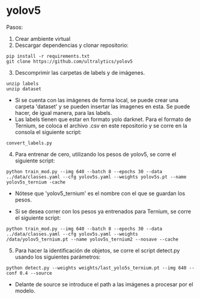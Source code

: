 # yolov5

Pasos:

1. Crear ambiente virtual
2. Descargar dependencias y clonar repositorio:

```
pip install -r requirements.txt
git clone https://github.com/ultralytics/yolov5
```

3. Descomprimir las carpetas de labels y de imágenes.

```
unzip labels
unzip dataset
```

- Si se cuenta con las imágenes de forma local, se puede crear una carpeta 'dataset' y se pueden insertar las imagenes en esta. Se puede hacer, de igual manera, para las labels.
- Las labels tienen que estar en formato yolo darknet. Para el formato de Ternium, se coloca el archivo .csv en este repositorio y se corre en la consola el siguiente script:

```
convert_labels.py
```

4. Para entrenar de cero, utilizando los pesos de yolov5, se corre el siguiente script:
 
 ```
 python train_mod.py --img 640 --batch 8 --epochs 30 --data ../data/classes.yaml --cfg yolov5s.yaml --weights yolov5s.pt --name yolov5s_ternium -cache
 ```

- Nótese que 'yolov5_ternium' es el nombre con el que se guardan los pesos. 

- Si se desea correr con los pesos ya entrenados para Ternium, se corre el siguiente script:

```
python train_mod.py --img 640 --batch 8 --epochs 30 --data ../data/classes.yaml --cfg yolov5s.yaml --weights /data/yolov5_ternium.pt --name yolov5s_ternium2 --nosave --cache
```

5. Para hacer la identificación de objetos, se corre el script detect.py usando los siguientes parámetros:
```
python detect.py --weights weights/last_yolo5s_ternium.pt --img 640 --conf 0.4 --source 
```

- Delante de source se introduce el path a las imágenes a procesar por el modelo.
